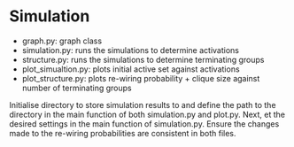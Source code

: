 # Simulation

- graph.py: graph class
- simulation.py: runs the simulations to determine activations
- structure.py: runs the simulations to determine terminating groups 
- plot_simualtion.py: plots initial active set against activations
- plot_structure.py: plots re-wiring probability + clique size against number of terminating groups

Initialise directory to store simulation results to and define the path to the directory in the main function of both simulation.py and plot.py. Next, et the desired settings in the main function of simulation.py. Ensure the changes made to the re-wiring probabilities are consistent in both files.